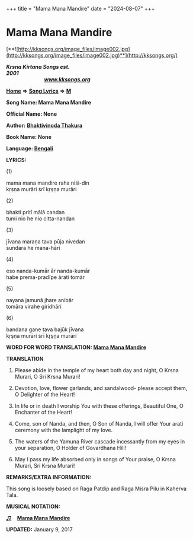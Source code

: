 +++
title = "Mama Mana Mandire"
date = "2024-08-07"
+++

# Mama Mana Mandire
[**![http://kksongs.org/image_files/image002.jpg](http://kksongs.org/image_files/image002.jpg)**](http://kksongs.org/)

**_Krsna Kirtana Songs est. 2001_**                                                                                                                                                 **_www.kksongs.org_**

**[Home](http://kksongs.org/)** **⇒** **[Song Lyrics](http://kksongs.org/lyrics.html)** **⇒** **[M](http://kksongs.org/songs/song_m.html)**

**Song Name: Mama Mana Mandire**

**Official Name: None**

**Author:** [**Bhaktivinoda Thakura**](http://kksongs.org/authors/list/bhaktivinoda.html)

**Book Name: None**

**Language: [Bengali](http://kksongs.org/language/list/bengali.html)**

**LYRICS:**

(1)

mama mana mandire raha niśi-din  
kṛṣṇa murāri śrī kṛṣṇa murāri

(2)

bhakti pritī mālā candan  
tumi nio he nio citta-nandan

(3)

jīvana maraṇa tava pūja nivedan  
sundara he mana-hāri

(4)

eso nanda-kumār ār nanda-kumār  
habe prema-pradīpe āratī tomār

(5)

nayana jamunā jhare anibār  
tomāra virahe giridhāri

(6)

bandana gane tava bajūk jīvana  
kṛṣṇa murāri śrī kṛṣṇa murāri

**WORD FOR WORD TRANSLATION: [Mama Mana Mandire](http://kksongs.org/synonym/m/mamamanamandire.html)**

**TRANSLATION**

1) Please abide in the temple of my heart both day and night, O Krsna Murari, O Sri Krsna Murari!

2) Devotion, love, flower garlands, and sandalwood- please accept them, O Delighter of the Heart!

3) In life or in death I worship You with these offerings, Beautiful One, O Enchanter of the Heart!

4) Come, son of Nanda, and then, O Son of Nanda, I will offer Your arati ceremony with the lamplight of my love.

5) The waters of the Yamuna River cascade incessantly from my eyes in your separation, O Holder of Govardhana Hill!

6) May I pass my life absorbed only in songs of Your praise, O Krsna Murari, Sri Krsna Murari!

**REMARKS/EXTRA INFORMATION:**

This song is loosely based on Raga Patdip and Raga Misra Pilu in Kaherva Tala.

**MUSICAL NOTATION:**

**[♫](http://kksongs.org/vsongs/mamamanamandire.html)**    **[Mama Mana Mandire](http://kksongs.org/vsongs/mamamanamandire.html)**

**UPDATED:** January 9, 2017